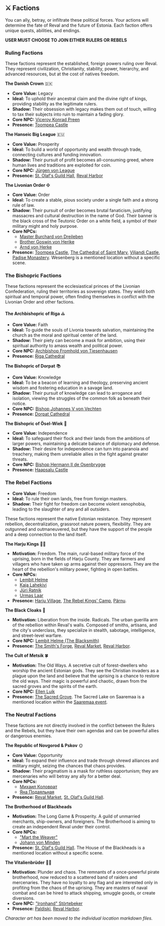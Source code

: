 ## ⚔️ Factions
You can ally, betray, or infiltrate these political forces. Your actions will determine the fate of Reval and the future of Estonia. Each faction offers unique quests, abilities, and endings.

**USER MUST CHOOSE TO JOIN EITHER RULERS OR REBELS**

### Ruling Factions

These factions represent the established, foreign powers ruling over Reval. 
They represent civilization, Christianity, stability, power, hierarchy, and advanced resources, but at the cost of natives freedom.

**The Danish Crown** 🇩🇰 
-   **Core Value:** Legacy
-   **Ideal:** To uphold their ancestral claim and the divine right of kings, providing stability as the legitimate rulers.
-   **Shadow:** Their obsession with legacy makes them out of touch, willing to tax their subjects into ruin to maintain a fading glory.
-   **Core NPC:** [Viceroy Konrad Preen](denmark/viceroy_konrad_preen.md)
-   **Presence:** [Toompea Castle](../scenes/revel_west_toompea/domberg/domberg.md)

**The Hanseic Big League** 🇪🇺
-   **Core Value:** Prosperity
-   **Ideal:** To build a world of opportunity and wealth through trade, connecting cultures and funding innovation.
-   **Shadow:** Their pursuit of profit becomes all-consuming greed, where human lives and traditions are exploited for coin.
-   **Core NPC:** [Jürgen von League](hansa/jurgen_von_league.md)
-   **Presence:** [St. Olaf's Guild Hall](../../scenes/lower_town/st_olafs_guild_hall.md), [Reval Harbor](../../scenes/lower_town/harbor.md)


**The Livonian Order** ✠ 
-   **Core Value:** Order
-   **Ideal:** To create a stable, pious society under a single faith and a strong rule of law.
-   **Shadow:** Their pursuit of order becomes brutal fanaticism, justifying massacres and cultural destruction in the name of God. Their banner is the black cross of the Teutonic Order on a white field, a symbol of their military might and holy purpose.
-   **Core NPCs:** 
    - [Master Burchard von Dreileben](order/master_burchard_von_dreileben.md)
    - [Brother Goswin von Herike](order/brother_goswin_von_herike.md)
    - [Arnd von Herke](arnd_von_herke.md)
-   **Presence:** [Toompea Castle](../scenes/revel_west_toompea/domberg/domberg.md), [The Cathedral of Saint Mary](../scenes/revel_west_toompea/cathedral_of_saint_mary/cathedral_of_saint_mary.md), [Viljandi Castle](../../scenes/world/viljandi_castle.md), [Padise Monastery](../scenes/world/padise/padise_monastery.md). Wesenberg is a mentioned location without a specific scene.


### The Bishopric Factions

These factions represent the ecclesiastical princes of the Livonian Confederation, ruling their territories as sovereign states. They wield both spiritual and temporal power, often finding themselves in conflict with the Livonian Order and other factions.

**The Archbishopric of Riga** ⛪️
-   **Core Value:** Faith
-   **Ideal:** To guide the souls of Livonia towards salvation, maintaining the church as the moral and spiritual center of the land.
-   **Shadow:** Their piety can become a mask for ambition, using their spiritual authority to amass wealth and political power.
-   **Core NPC:** [Archbishop Fromhold von Tiesenhausen](riga/archbishop_fromhold_von_tiesenhausen.md)
-   **Presence:** [Riga Cathedral](../../scenes/world/riga/riga_cathedral.md)

**The Bishopric of Dorpat** 📚
-   **Core Value:** Knowledge
-   **Ideal:** To be a beacon of learning and theology, preserving ancient wisdom and fostering education in a savage land.
-   **Shadow:** Their pursuit of knowledge can lead to arrogance and isolation, viewing the struggles of the common folk as beneath their notice.
-   **Core NPC:** [Bishop Johannes V von Vechten](dorpat/bishop_johannes_v_von_vechten.md)
-   **Presence:** [Dorpat Cathedral](../../scenes/world/dorpat/dorpat_cathedral.md)

**The Bishopric of Ösel-Wiek** 🌊
-   **Core Value:** Independence
-   **Ideal:** To safeguard their flock and their lands from the ambitions of larger powers, maintaining a delicate balance of diplomacy and defense.
-   **Shadow:** Their desire for independence can turn into paranoia and treachery, making them unreliable allies in the fight against greater threats.
-   **Core NPC:** [Bishop Hermann II de Osenbrygge](osel_wiek/bishop_hermann_ii_de_osenbrygge.md)
-   **Presence:** [Haapsalu Castle](../../scenes/world/osel_wiek/haapsalu_castle.md)


### The Rebel Factions
-   **Core Value:** Freedom
-   **Ideal:** To rule their own lands, free from foreign masters.
-   **Shadow:** Their fight for freedom can become violent xenophobia, leading to the slaughter of any and all outsiders.

These factions represent the native Estonian resistance. 
They represent rebellion, decentralization, grassroot nature powers, flexibility.
They are outgunned and outmaneuvered, but they have the support of the people and a deep connection to the land itself.

**The Harju Kings** ✊🏻
-   **Motivation:** Freedom. The main, rural-based military force of the uprising, born in the fields of Harju County. They are farmers and villagers who have taken up arms against their oppressors. They are the heart of the rebellion's military power, fighting in open battles.
-   **Core NPCs:** 
    - [Lembit Helme](rebels/lembit_helme.md)
    - [Kaja Lahekivi](rebels/kaja_lahekivi.md)
    - [Jüri Ratnik](rebels/juri_ratnik.md)
    - [Urmas Laar](rebels/urmas_laar.md)
-   **Presence:** [Harju Village](../../scenes/world/harju_village.md), [The Rebel Kings' Camp](../../scenes/events/rebel_kings.md), [Pärnu](../../scenes/events/pernau.md).




**The Black Cloaks** 🌃
-   **Motivation:** Liberation from the inside. Radicals. The urban guerilla arm of the rebellion within Reval's walls. Composed of smiths, artisans, and the city's underclass, they specialize in stealth, sabotage, intelligence, and street-level warfare.
-   **Core NPC:** [Lembit Helme (The Blacksmith)](rebels/lembit_helme_blacksmith.md)
-   **Presence:** [The Smith's Forge](../../scenes/lower_town/the_smiths_forge.md), [Reval Market](../../scenes/lower_town/market.md), [Reval Harbor](../../scenes/lower_town/harbor.md).

**The Cult of Metsik** 🍀
-   **Motivation:** The Old Ways. A secretive cult of forest-dwellers who worship the ancient Estonian gods. They see the Christian invaders as a plague upon the land and believe that the uprising is a chance to restore the old ways. Their magic is powerful and chaotic, drawn from the sacred groves and the spirits of the earth.
-   **Core NPC:** [Ellen Luik](metsik_cult/ellen_luik.md)
-   **Presence:** [The Sacred Grove](../../scenes/world/sacred_grove.md). The Sacred Lake on Saaremaa is a mentioned location within the [Saaremaa event](../../scenes/events/saaremaa.md).

### The Neutral Factions

These factions are not directly involved in the conflict between the Rulers and the Rebels, but they have their own agendas and can be powerful allies or dangerous enemies.

**The Republic of Novgorod & Pskov** 🌞
-   **Core Value:** Opportunity
-   **Ideal:** To expand their influence and trade through shrewd alliances and military might, seizing the chances that chaos provides.
-   **Shadow:** Their pragmatism is a mask for ruthless opportunism; they are mercenaries who will betray any ally for a better deal.
-   **Core NPCs:** 
    - [Михаил Коловрат](pskov/mihail_kolovrat.md)
    - [Яна Подаяльная](novgorod/jana_podajalnaja.md)
-   **Presence:** [Reval Market](../../scenes/lower_town/market.md), [St. Olaf's Guild Hall](../../scenes/lower_town/st_olafs_guild_hall.md).

**The Brotherhood of Blackheads**
-   **Motivation:** The Long Game & Prosperity. A guild of unmarried merchants, ship-owners, and foreigners. The Brotherhood is aiming to create an independent Reval under their control.
-   **Core NPCs:** 
    - ["Mart the Weaver"](blackhead/mart_the_weaver.md)
    - [Johann von Minden](blackhead/johann_von_minden.md)
-   **Presence:** [St. Olaf's Guild Hall](../../scenes/lower_town/st_olafs_guild_hall.md). The House of the Blackheads is a mentioned location without a specific scene.


**The Vitalienbrüder** 🏴‍☠️
-   **Motivation:** Plunder and chaos. The remnants of a once-powerful pirate brotherhood, now reduced to a scattered band of raiders and mercenaries. They have no loyalty to any flag and are interested only in profiting from the chaos of the uprising. They are masters of naval combat and can be hired to attack shipping, smuggle goods, or create diversions.
-   **Core NPC:** ["Ironhand" Störtebeker](pirates/ironhand_stortebeker.md)
-   **Presence:** [Paldiski](../../scenes/events/paldiski.md), [Reval Harbor](../../scenes/lower_town/harbor.md).


_Character art has been moved to the individual location markdown files._
